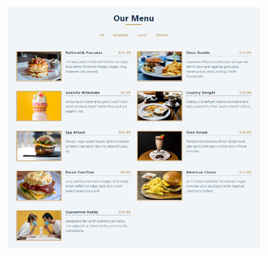 ![image-20201218172831012](https://raw.githubusercontent.com/macshion/PicBed/main/images/image-20201218172831012.png)